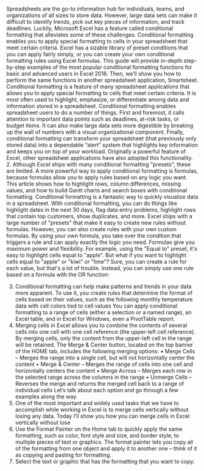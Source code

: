 Spreadsheets are the go-to information hub for individuals, teams, and organizations of all sizes to store data. However, large data sets can make it difficult to identify trends, pick out key pieces of information, and track deadlines. Luckily, Microsoft Excel has a feature called conditional formatting that alleviates some of these challenges. 
Conditional formatting enables you to apply special formatting to cells in your spreadsheet that meet certain criteria. Excel has a sizable library of preset conditions that you can apply fairly simply, or you can create your own conditional formatting rules using Excel formulas. This guide will provide in-depth step-by-step examples of the most popular conditional formatting functions for basic and advanced users in Excel 2016. Then, we’ll show you how to perform the same functions in another spreadsheet application, Smartsheet.
Conditional formatting is a feature of many spreadsheet applications that allows you to apply special formatting to cells that meet certain criteria. It is most often used to highlight, emphasize, or differentiate among data and information stored in a spreadsheet. 
Conditional formatting enables spreadsheet users to do a number of things. First and foremost, it calls attention to important data points such as deadlines, at-risk tasks, or budget items. It can also make large data sets more digestible by breaking up the wall of numbers with a visual organizational component. Finally, conditional formatting can transform your spreadsheet (that previously only stored data) into a dependable “alert” system that highlights key information and keeps you on top of your workload. 
Originally a powerful feature of Excel, other spreadsheet applications have also adopted this functionality. 
2. Although Excel ships with many conditional formatting "presets", these are limited. A more powerful way to apply conditional formatting is formulas, because formulas allow you to apply rules based on any logic you want. This article shows how to highlight rows, column differences, missing values, and how to build Gantt charts and search boxes with conditional formatting.
Conditional formatting is a fantastic way to quickly visualize data in a spreadsheet. With conditional formatting, you can do things like highlight dates in the next 30 days, flag data entry problems, highlight rows that contain top customers, show duplicates, and more.
Excel ships with a large number of "presets" that make it easy to create new rules without formulas. However, you can also create rules with your own custom formulas. By using your own formula, you take over the condition that triggers a rule and can apply exactly the logic you need. Formulas give you maximum power and flexibility.
For example, using the "Equal to" preset, it's easy to highlight cells equal to "apple".
But what if you want to highlight cells equal to "apple" or "kiwi" or "lime"? Sure, you can create a rule for each value, but that's a lot of trouble. Instead, you can simply use one rule based on a formula with the OR function:

3. Conditional formatting can help make patterns and trends in your data more apparent. To use it, you create rules that determine the format of cells based on their values, such as the following monthly temperature data with cell colors tied to cell values
You can apply conditional formatting to a range of cells (either a selection or a named range), an Excel table, and in Excel for Windows, even a PivotTable report.
4.  Merging cells in Excel allows you to combine the contents of several cells into one cell with one cell reference (the upper-left cell reference). By merging cells, only the content from the upper-left cell in the range will be retained.
The Merge & Center button, located on the top banner of the HOME tab, includes the following merging options:
•	Merge Cells – Merges the range into a single cell, but will not horizontally center the content
•	Merge & Center – Merges the range of cells into one cell and horizontally centers the content
•	Merge Across – Merges each row in the selected range across the columns in the range
•	Unmerge Cells – Reverses the merge and returns the merged cell back to a range of individual cells
Let’s talk about each option and go through a few examples along the way.
5. One of the most important and widely used tasks that we have to accomplish while working in Excel is to merge cells vertically without losing any data. Today I’ll show you how you can merge cells in Excel vertically without lose
6. Use the Format Painter on the Home tab to quickly apply the same formatting, such as color, font style and size, and border style, to multiple pieces of text or graphics. The format painter lets you copy all of the formatting from one object and apply it to another one – think of it as copying and pasting for formatting.
1.	Select the text or graphic that has the formatting that you want to copy.


